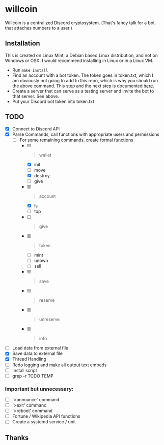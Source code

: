 # willcoin

Willcoin is a centralized Discord cryptosystem. (That's fancy talk for a bot that attaches numbers
to a user.)

## Installation

This is created on Linux Mint, a Debian based Linux distribution, and not on Windows or OSX. I would
recommend installing in Linux or in a Linux VM.

- Run `make install` <!-- TODO -->
- Find an account with a bot token. The token goes in token.txt, which I am obviously not going to
add to this repo, which is why you should run the above command. This step and the next step is
documented [here](https://discordpy.readthedocs.io/en/stable/discord.html).
- Create a server that can serve as a testing server and invite the bot to that server. See above.
- Put your Discord bot token into token.txt

<!-- TODO: write more of an Installation Guide -->

## TODO

- [x] Connect to Discord API
- [x] Parse Commands, call functions with appropriate users and permissions
  - [ ] For some remaining commands, create formal functions
    - [x] >wallet
      - [x] init
      - [ ] move
      - [x] destroy
      - [ ] give
    - [x] >account
      - [x] ls
      - [ ] top
    - [ ] >give
	- [x] >token
      - [ ] mint
      - [ ] unown
      - [ ] sell
    - [x] >save
    - [x] >reserve
    - [x] >unreserve
    - [x] >info
- [ ] Load data from external file
- [x] Save data to external file
- [x] Thread Handling
- [ ] Redo logging and make all output text embeds
- [ ] Install script
- [ ] grep -r TODO TEMP

### Important but unnecessary:
- [ ] '>announce' command
- [ ] '>exit' command
- [ ] '>reboot' command
- [ ] Fortune / Wikipedia API functions
- [ ] Create a systemd service / unit

## Thanks

<!-- TODO -->
